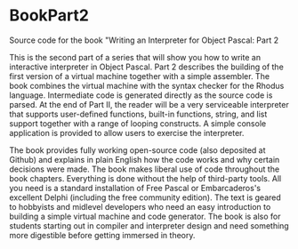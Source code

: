 # BookPart2
Source code for the book "Writing an Interpreter for Object Pascal: Part 2

This is the second part of a series that will show you how to write an interactive interpreter in Object Pascal. Part 2 describes the building of the first version of a virtual machine together with a simple assembler. The book combines the virtual machine with the syntax checker for the Rhodus language. Intermediate code is generated directly as the source code is parsed. At the end of Part II, the reader will be a very serviceable interpreter that supports user-defined functions, built-in functions, string, and list support together with a range of looping constructs. A simple console application is provided to allow users to exercise the interpreter. 

The book provides fully working open-source code (also deposited at Github) and explains in plain English how the code works and why certain decisions were made. The book makes liberal use of code throughout the book chapters.   Everything is done without the help of third-party tools. All you need is a standard installation of Free Pascal or Embarcaderos's excellent Delphi (including the free community edition).  The text is geared to hobbyists and midlevel developers who need an easy introduction to building a simple virtual machine and code generator.  The book is also for students starting out in compiler and interpreter design and need something more digestible before getting immersed in theory.
